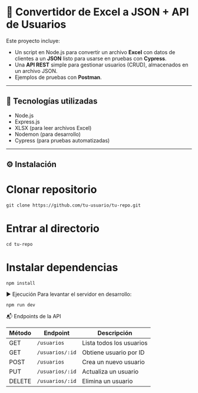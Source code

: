 # 📌 Convertidor de Excel a JSON + API de Usuarios

Este proyecto incluye:
- Un script en Node.js para convertir un archivo **Excel** con datos de clientes a un **JSON** listo para usarse en pruebas con **Cypress**.
- Una **API REST** simple para gestionar usuarios (CRUD), almacenados en un archivo JSON.
- Ejemplos de pruebas con **Postman**.

---

## 🚀 Tecnologías utilizadas
- Node.js
- Express.js
- XLSX (para leer archivos Excel)
- Nodemon (para desarrollo)
- Cypress (para pruebas automatizadas)

---

## ⚙️ Instalación
# Clonar repositorio
```
git clone https://github.com/tu-usuario/tu-repo.git
```

# Entrar al directorio
```
cd tu-repo
```

# Instalar dependencias
```
npm install
```

▶️ Ejecución
Para levantar el servidor en desarrollo:
```
npm run dev
```

📬 Endpoints de la API

| Método | Endpoint        | Descripción              |
| ------ | --------------- | ------------------------ |
| GET    | `/usuarios`     | Lista todos los usuarios |
| GET    | `/usuarios/:id` | Obtiene usuario por ID   |
| POST   | `/usuarios`     | Crea un nuevo usuario    |
| PUT    | `/usuarios/:id` | Actualiza un usuario     |
| DELETE | `/usuarios/:id` | Elimina un usuario       |

